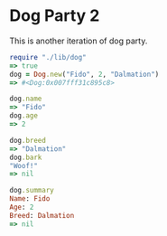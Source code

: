 # Dog Party 2

This is another iteration of dog party.

```ruby
require "./lib/dog"
=> true
dog = Dog.new("Fido", 2, "Dalmation")
=> #<Dog:0x007fff31c895c8>

dog.name
=> "Fido"
dog.age
=> 2

dog.breed
=> "Dalmation"
dog.bark
"Woof!"
=> nil

dog.summary
Name: Fido
Age: 2
Breed: Dalmation
=> nil
```
